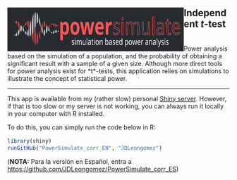 # <img src="https://raw.githubusercontent.com/JDLeongomez/PowerSimulate_ind_t_EN/master/www/ind_t_eng.svg" align="left" width=400 height=100 alt=""/>

## Independent *t*-test
<br>
Power analysis based on the simulation of a population, and the probability of obtaining a significant result with a sample of a given size.
Although more direct tools for power analysis exist for *t*-tests, this application relies on simulations to illustrate the concept of statistical power.

<hr>

This app is available from my (rather slow) personal [Shiny server](https://shiny.jdl-svr.lat/PowerSimulate_corr_EN/). However, if that is too slow or my server is not working, you can always run it locally in your computer with R installed. 

To do this, you can simply run the code below in R:

```R
library(shiny)
runGitHub("PowerSimulate_corr_EN", "JDLeongomez")
```

(**NOTA:** Para la versión en Español, entra a https://github.com/JDLeongomez/PowerSimulate_corr_ES)
